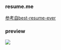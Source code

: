 ### resume.me

[参考自best-resume-ever](https://github.com/salomonelli/best-resume-ever)

### preview

![](https://github.com/Lemonreds/resume.me/blob/master/preview/gray.png)